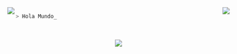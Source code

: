 <a href="https://gitlab.com/RicardoValladares">
  <img align="left" src="https://img.shields.io/badge/gitlab-%23D35400.svg?&style=for-the-badge&logo=gitlab&logoColor=white" />
</a>
<a href="https://bitbucket.org/R_A_V_R_/">
  <img align="right" src="https://img.shields.io/badge/bitbucket-%230080FF.svg?&style=for-the-badge&logo=bitbucket&logoColor=white" />
</a>

```bash
> Hola Mundo_
``` 
<br>
<p align="center">
  <a href="https://github.com/RicardoValladares">
    <img src="https://github-readme-stats.vercel.app/api/top-langs/?username=RicardoValladares&layout=compact&langs_count=10&hide=html,css&theme=tokyonight">
  </a>
</p>

